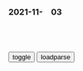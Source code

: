 ### 2021-11-　03

```note
```

<table id="tbc" style="white-space:pre-wrap">
</table>
<button onclick="toggleb()">toggle</button>
<button onclick="loadparse()">loadparse</button>
<br>
<!-- 🌸<br>🍅-　-🍑<hr>🍀 -->
<pre>
<textarea rows="30" cols="100" style="display: none" id="tar">

高智商犯罪片，男人仅用一支笔，制造一场交通意外！,影视,犯罪片,好看视频
https://haokan.baidu.com/v?vid=13119832864795358327&sfrom=baidu-feed

2021/11/3 下午9:19:41

常香y半年义演180场，募捐15.2亿余元，为志愿j捐了一架z斗机
https://mbd.baidu.com/newspage/data/landingsuper?context=%7B%22nid%22%3A%22news_8488711257763457687%22%7D

2021/11/3 下午4:23:27

<p><font size="4"><b>
若zg每个人都捐100块钱给g防，那能建造出多少艘航母？</b></font>
https://mbd.baidu.com/newspage/data/landingsuper?context=%7B%22nid%22%3A%22news_9975096776654733839%22%7D

<font size="1" style="color:#DCDCDC"><b>2021/11/18 下午2:45:05</b></font>

日本近代一大丑闻，卖身买j舰并非杜撰，看看这群被抛弃的南洋姐
https://baijiahao.baidu.com/s?id=1684032862995832144&wfr=spider&for=pc

2021/11/3 下午4:23:12

毕达哥拉斯杯是什么？将水倒入杯子中，有趣的现象发生了,科学,科学,好看视频
https://haokan.baidu.com/v?vid=1095184863569173373&sfrom=baidu-feed

2021/11/3 下午4:01:44

多尔衮十世孙：为防止皇室血脉被玷污拒娶h女，还向gj索要故宫
https://mbd.baidu.com/newspage/data/landingsuper?context=%7B%22nid%22%3A%22news_9666213311396108225%22%7D

2021/11/3 下午2:25:07

寡居47年的慈禧，如何度过孤寂长夜？这支“玉藕”可能会给你答案
https://mbd.baidu.com/newspage/data/landingsuper?context=%7B%22nid%22%3A%22news_9091778954636518048%22%7D

https://pics2.baidu.com/feed/32fa828ba61ea8d3b7be392704d16d47241f585d.jpeg?token=09f2131c20a5cb24c3f0d4e15880d0cb

2021/11/3 下午2:25:27

4个欺骗眼睛的视错觉，地板上有“大坑”？错！是眼睛被骗了,科学,科普,好看视频
https://haokan.baidu.com/v?vid=7476538666205380669&sfrom=baidu-feed

2021/11/3 下午2:02:31

一人之下：心猿意马，原来这就是孙悟空大闹天宫的真相！,动漫,国产动漫,好看视频
https://haokan.baidu.com/v?vid=8494911904370837569&sfrom=baidu-feed

2021/11/3 下午1:57:38

身为喜剧演员的兔子，却过着悲剧人生，极致讽刺短片,动漫,欧美动漫,好看视频
https://haokan.baidu.com/v?vid=4407094611495741334&sfrom=baidu-feed

2021/11/3 下午1:41:00

<font size="4"><b>
药神：张长林被抓，到最后也没供出徐峥，看完这段你就明白了,影视,犯罪片,好看视频</b></font><br>
https://haokan.baidu.com/v?vid=9226222439010454108&sfrom=baidu-feed

这世上只有一种病，穷病，这种病你没法治，你也治只不过来。

y笑烟云
有些人满口仁义道德，却做着伤天害理的事。

s核桃25u
做正事的时候都有这个劲头该多好

　ijiang213
资本的嗜血，不给穷人活路，当年药神能公映确实让人大感意外。

d制分裂与地域黑
这部剧里面，义正言辞高喊口号那几个才真不是个玩意儿！

　zbandsdw
恼羞成怒，局长不知道自己的失败吗？就是因为知道张长林说的是对的，才更让他无地自容，可怜啊

j火炬
这片子在以前根本审s不掉。我们的很多经典就是被s下去的，没几个敢拍现实主义题材的，都想步田壮z后尘吗？

<font size="1" style="color:#DCDCDC"><b>2021/11/30 下午2:00:39</b></font><br>

不是药神：纯利润几十万，我需要卖假药？jg想套话却被程勇说懵,影视,犯罪片,好看视频
https://haokan.baidu.com/v?vid=2041338805562396153&sfrom=baidu-feed

2021/11/3 下午1:58:51

<p><font size="4"><b>
药神：徐峥法庭上的一番话，听哭了：吃不起天价药就要死,影视,犯罪片,好看视频</b></font>
https://haokan.baidu.com/v?vid=15508992442515995917&sfrom=baidu-feed

<font size="1" style="color:#DCDCDC"><b>2021/11/15 下午1:17:01</b></font>
达拉斯买家俱乐部_百度百科
https://baike.baidu.com/item/%E8%BE%BE%E6%8B%89%E6%96%AF%E4%B9%B0%E5%AE%B6%E4%BF%B1%E4%B9%90%E9%83%A8

2021/11/3 下午1:58:20

德gy情储备“食品清单”：至少储备20升饮用水，3.5公斤米、面、土豆等主食，6.5公斤蔬菜和水果……
https://mbd.baidu.com/newspage/data/landingsuper?context=%7B%22nid%22%3A%22news_8616380840062627968%22%7D

去年新冠疫情严重时，德国联邦内政部下属的联邦民众保护与灾害救助局（BBK）要求每个成年人都应储备可供10天的食物，并公布了一份“食品清单”。这份“食品清单”包括，至少储备20升饮用水，3.5公斤米、面、土豆等主食，6.5公斤蔬菜和水果（或罐头），2.6公斤奶制品，1.5公斤鱼、肉、蛋或全蛋粉，0.4公斤油脂，不需要加热或煮熟的食物（糖、蜂蜜、巧克力、速食肉汤等）。据称，这份清单可以保障每人每天2200卡的热量摄入。

m叶缤纷霜雪催
不够，不够，还要加量，日本海啸期间我家邻居囤的盐刚吃完，然后看到这个新闻又去囤喽

2021/11/3 下午1:37:55

<p><font size="4"><b>
我从未见过如此狂傲的军火贩，只手遮天垄断全球枪械，总统都怕他,影视,动作片,好看视频</b></font>
https://haokan.baidu.com/v?vid=15834836354446307247&sfrom=baidu-feed

这个世界上一共有5亿5千万支j火，就是说每12个人就有一人有枪。问题是如何让其他11个人也有枪。

都是生活必需品，j火可比开餐馆赚钱多了。

<font size="1" style="color:#DCDCDC"><b>2021/11/22 下午2:06:22</b></font>

<p><font size="4"><b>
战争之王：军火商给老大介绍手枪，不料老大当场试枪，军火商看懵,影视,动作片,好看视频</b></font>
https://haokan.baidu.com/v?vid=1067942978139746409&sfrom=baidu-feed

非洲是最主要的市场，这是军火走私的天堂。

一开始这里是黑人奴隶的自由之地，但是从那之后这些奴隶还是被一个或者一个d裁者统治着。

现在的年轻人没有纪律，我只是想梳理一个榜样。

我想这都是MTV的错。

　ang3210986
因为看出对方同样不把人命当回事，三观正，可以交流。

<font size="1" style="color:#DCDCDC"><b>2021/11/21 上午10:06:23</b></font>

<p><font size="4"><b>
战争：军火商太牛了！枪都架到脖子上，还想怎么向对方推销消音器,影视,战争片,好看视频</b></font>
https://haokan.baidu.com/v?vid=11333280015834221345&tab=

这不是一家军用直升机，这是一架救援直升机。
法律在我们这边。

我的确是有罪的，但瓦伦丁无法证明。他是执法人员里很少见的，尽管他知道我在犯法，但是他不会以非法的手段来逮捕我。

这架直升机是用来执行人道主义任务的。

<font size="1" style="color:#DCDCDC"><b>2021/11/21 上午10:17:27</b></font>

电影：小伙卖给军阀武器，谁料军阀现金支付，直接甩出一堆血钻,影视,动作片,好看视频
https://haokan.baidu.com/v?vid=2232904232860552700&sfrom=baidu-feed

2021/11/3 上午11:26:40

<font size="2"><b>
战争之王：刑警以为成功抓捕战争之王，怎料他上头有人，有好戏看,影视,犯罪片,好看视频</b></font><br>
https://haokan.baidu.com/v?vid=3774931148760049666&sfrom=baidu-feed

<font size="1" style="color:#DCDCDC"><b>2021/12/27 下午1:51:35</b></font><br>

战争之王：刑警以为成功抓捕战争之王，不料最终还是被无罪被释放,影视,犯罪片,好看视频
https://haokan.baidu.com/v?vid=10789414369217899201&sfrom=baidu-feed

你知道谁会继承地球？军火商。因为其他人都忙于相互厮杀。生存的秘诀在于，永远不要加入战争。

2021/11/4 下午8:22:19

你听过最酷的一句话是哪句？说这句话的人也一样酷么？ - 知乎
https://www.zhihu.com/question/36243693/answer/80029719

让我来告诉你将会发生什么，这样可以让你有所准备。很快，会有人来敲门，你会被叫到外面去。在过道里，会有一个官阶比你高的人站在那里。首先，他会祝贺你所做的一切，你使世界成为一个和平的地方，你会得到奖状或升职。然后他会告诉你，我需要被释放。你会反对，你也许会以辞职来要挟他，但是在最后，我会被释放。我被释放的原因，和你认为我会被判刑的原因是一样的。我和一些世界上称自己为领导人的人打交道，这些人当中的有一些人是你的敌人的敌人。世界上最大的军火交易商是你的老板，美国的总统，他一天卖的，比我一年卖的还多。有时，在枪支上找到他的指纹是一件很尴尬的事，有时，他需要像我这样的自由工作者，来支持那些他不可能支持的军队。所以,你称我为恶魔。但不幸的是，对你，我是一个必须要存在的恶魔。

2021/11/4 下午8:27:23

<p><font size="4"><b>
战争之王：不愧是美国最大军火商，竟可以把雨伞卖到撒哈拉沙漠！,影视,战争片,好看视频</b></font>
https://haokan.baidu.com/v?vid=6623344069733337198&sfrom=baidu-feed

<font size="1" style="color:#DCDCDC"><b>2021/11/21 下午4:21:44</b></font>

<font size="4"><b>
战争之王：将军：欢迎来到mzgj，军火贩：喝了多少，醉成这样,影视,战争片,好看视频</b></font><br>
https://haokan.baidu.com/v?vid=16699950332126190242&sfrom=baidu-feed

欢迎来到mzgj。

你看新闻了吗，他们控告我非法操纵大选。

美国要永远闭嘴了。

自由战士。

<font size="1" style="color:#DCDCDC"><b>2021/11/23 下午1:06:32</b></font>
三g：武将二代集体沉沦，一代不如一代，为何会出现这种情况？
https://mbd.baidu.com/newspage/data/landingsuper?context=%7B%22nid%22%3A%22news_9506885413555030966%22%7D

刘备创业的后发，耽误了蜀hzq中武将二代们的教育和培养，这或许也是后来“蜀中无大将，廖化作先锋”的原因之一。

而到了他们的下一代，这种动力就没了，父辈们留下的功勋、财富、爵位，足够让二代们在父辈的恩萌下，享受一定的sh地位，享受锦衣玉食。

三g鼎立后，谁也奈何不了谁的相对稳固的大环境，也让武将二代们失去了如父辈般奋斗的动力。

相当一部分变成了只能混吃等死的纨绔。

2021/11/3 上午11:17:59

终结者：液态女终结者，T-1000根本不是她的对手,影视,科幻片,好看视频
https://haokan.baidu.com/v?vid=14238529040546199126&sfrom=baidu-feed

休云天C7
变个啥不好，变个小便池，在男主来之前不知道接了多少尿了

2021/11/3 上午11:14:48

扼住zg底层z治的25个定律：一位武大教授的驻村洞察｜文化纵横_腾讯新闻
https://new.qq.com/omn/20211027/20211027A0F9KJ00.html

定律之七：亢奋定律（白忙定律）
定律之八：忙闲不均定律（二八定律）
定律之九：一把手定律（一把手决定治理风格定律）
定律之十：背锅定律（属地责任有道理定律）
定律之十一：小概率事件防不住定律（形式主义屡禁不绝原因定律）
定律之十三：手段目的化定律（无条件执行定律）
定律之十六：无事找事定律（管理变服务难定律）
定律之十七：泛中心工作定律（所有工作都重要定律）
定律之十八：留痕定律（免责定律）
定律之二十三：好高骛远定律
定律之二十五：好鞍配好马定律（单项改革难成功定律）

2021/11/3 上午10:54:12

“黑化强三倍，洗白弱七分”动漫角色永远绕不过去这个梗！_战斗力
https://www.sohu.com/a/249724408_565158

http://5b0988e595225.cdn.sohucs.com/images/20180824/0665d505a3774a699eb16ad905bb3c93.jpeg
http://5b0988e595225.cdn.sohucs.com/images/20180824/04d7f7e4d4354838b07e71afa1006031.jpeg

2021/11/3 上午10:40:55

动漫中那些不可逆转的定律，有烟必无伤，落水必不死！
https://baijiahao.baidu.com/s?id=1625142501338893105&wfr=spider&for=pc

压倒一切的力量，就是这么无聊。
https://t12.baidu.com/it/u=1757317406,1534227081&fm=173&app=49&f=JPEG?w=640&h=360&s=FD84CA1D52236103861145E0030030B4

主角节节败退只是装弱

我决定了这次战斗完了之后就结婚
https://t10.baidu.com/it/u=159032910,2221738886&fm=173&app=25&f=JPG?w=640&h=355&s=BA965B8546A14B110218F5900300F09B

flag定律

2021/11/3 上午10:24:58

为什么会有“对波左边输”定律？这原来跟日漫的阅读方式有关！
https://baijiahao.baidu.com/s?id=1661053793978778281&wfr=spider&for=pc

永远不要和孙家人对波！龙珠孙悟空龟派气功波手办，自古对波左边输_腾讯新闻
https://new.qq.com/omn/20191029/20191029A06KS600.html

https://inews.gtimg.com/newsapp_bt/0/10633446909/1000
https://inews.gtimg.com/newsapp_bt/0/10633461355/1000

2021/11/3 上午10:59:39

动漫世界中默许的潜规则！七八定律，反重力裙子，你知道几个？
https://baijiahao.baidu.com/s?id=1714015686128913265&wfr=spider&for=pc

https://pics4.baidu.com/feed/c2fdfc039245d688eaa3e648414a3717d01b24ce.jpeg?token=c7f79235430de60c0b26511e566bafab

七八泳装定律。

2021/11/3 上午10:51:38

黑化强三倍洗白弱三分？对这几位BOSS来说洗白后实力不减反增
https://baijiahao.baidu.com/s?id=1591339221990373584&wfr=spider&for=pc

https://t10.baidu.com/it/u=2727636870,631529066&fm=173&s=18E4E0041E71D0D4009D32970300C08C&w=500&h=372&img.JPEG

男子展示花20万娶的媳妇：从不收拾不做饭不洗衣，网友：快供着,sh,奇闻轶事,好看视频
https://haokan.baidu.com/v?vid=17247351107922992180&sfrom=baidu-feed

女子躺在床上边刷视频边吃零食

2021/11/3 上午10:13:18

少女喜欢在床上吃零食 耳朵内生“蚂蚁窝”(图)-搜狐新闻
http://news.sohu.com/20110520/n308115927.shtml

2021/11/3 上午10:12:28

网易视频-女子躺在床上吃零食引的蜈蚣钻进耳朵里.
https://www.163.com/v/video/VCFJTJ2BO.html

2021/11/3 上午10:11:33

青岛：胶州湾洋河入海口湿地“红海滩”如大地静脉-中新网
http://www.chinanews.com/tp/hd2011/2021/11-02/1007348.shtml

http://i2.chinanews.com.cn/simg/hd/2021/11/02/8b68b4119c754775b45bce875218595c.jpg

2021/11/3 上午10:05:37

别人给你发烟，不想抽别说“我不抽”，懂这3点，有面子不伤感情_网易订阅
https://www.163.com/dy/article/GM47J6U20552593W.html

主动给领导或者客户散烟，
　可以常备着点烟。

还是得恭恭敬敬地接着，
　你就老老实实地拿着就好了，

先把领导或者客户的烟点燃，再点燃自己的，假装抽几口，最后让烟自己燃掉就好了。

弟子规

2021/11/3 上午10:21:48

</textarea>
</pre>
<!-- 🍀<br>🍑-　-🍅<hr>🌸 -->

```tip
```

<script src="https://cdn.jsdelivr.net/npm/jquery@3.5.1/dist/jquery.min.js"></script>

<link rel="stylesheet" href="https://cdn.jsdelivr.net/gh/fancyapps/fancybox@3.5.7/dist/jquery.fancybox.min.css" />
<script src="https://cdn.jsdelivr.net/gh/fancyapps/fancybox@3.5.7/dist/jquery.fancybox.min.js"></script>

<script type="text/javascript">

var __urlRegex = /(\b(https?|ftp|file):\/\/[-A-Z0-9+&@#\/%?=~_|!:,.;]*[-A-Z0-9+&@#\/%=~_|])/ig;
var __imgRegex = /\.(?:jpe?g|gif|png)$/i;

loadparse();

function parseURL($string){

    var exp = __urlRegex;
    return $string.replace(exp,function(match){
            __imgRegex.lastIndex=0;
            if(__imgRegex.test(match)){
                return '<a data-fancybox="gallery" href="' + match.replace("/p=700", "")
                 + '"><img src="' + match.replace("/p=700", "/p=160x200")+'" width="64"></a>';
            }
            else{
                return '<a href="' + match + '" target="_blank">' + match + '</a>';
            }
        }
    );
}

function loadparse() {
  tbc.innerHTML = parseURL(tar.value);
}

function toggleb() {
  var x = document.getElementById("tar");
  if (x.style.display === "none") {
    x.style.display = "";
  } else {
    x.style.display = "none";
  }
}

</script>
